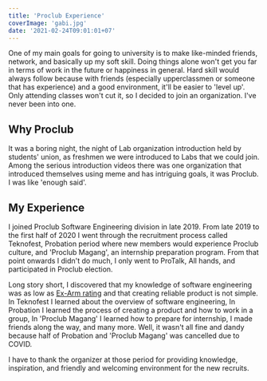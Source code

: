 ```yaml
---
title: 'Proclub Experience'
coverImage: 'gabi.jpg'
date: '2021-02-24T09:01:01+07'
---
```


One of my main goals for going to university is to make like-minded friends, network, and basically up my soft skill. Doing things alone won't get you far in terms of work in the future or happiness in general. Hard skill would always follow because with friends (especially upperclassmen or someone that has experience) and a good environment, it'll be easier to 'level up'. Only attending classes won't cut it, so I decided to join an organization. I've never been into one.

## Why Proclub
It was a boring night, the night of Lab organization introduction held by students' union, as freshmen we were introduced to Labs that we could join. Among the serious introduction videos there was one organization that introduced themselves using meme and has intriguing goals, it was Proclub. I was like 'enough said'.

## My Experience
I joined Proclub Software Engineering division in late 2019. From late 2019 to the first half of 2020 I went through the recruitment process called Teknofest, Probation period where new members would experience Proclub culture, and 'Proclub Magang', an internship preparation program. From that point onwards I didn't do much, I only went to ProTalk, All hands, and participated in Proclub election.

Long story short, I discovered that my knowledge of software engineering was as low as [Ex-Arm rating](https://myanimelist.net/anime/38853/Ex-Arm) and that creating reliable product is not simple. In Teknofest I learned about the overview of software engineering, In Probation I learned the process of creating a product and how to work in a group, In 'Proclub Magang' I learned how to prepare for internship, I made friends along the way, and many more. Well, it wasn't all fine and dandy because half of Probation and 'Proclub Magang' was cancelled due to COVID.

I have to thank the organizer at those period for providing knowledge, inspiration, and friendly and welcoming environment for the new recruits.